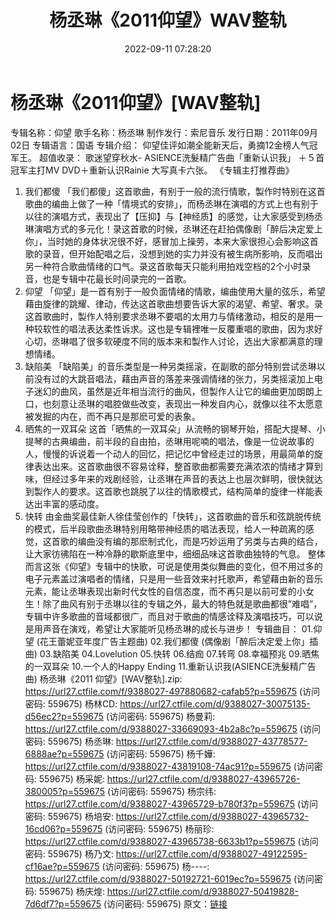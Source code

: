 ﻿---
title: 杨丞琳《2011仰望》WAV整轨
date: 2022-09-11 07:28:20
categories: WAV车载音乐、镜像
tags: 华语中文
---
# 杨丞琳《2011仰望》[WAV整轨]

专辑名称：仰望
歌手名称：杨丞琳
制作发行：索尼音乐
发行日期：2011年09月02日
专辑语言：国语
专辑介绍：
仰望佳评如潮全能新天后，勇摘12金榜人气冠军王。
超值收录：
歌迷望穿秋水- ASIENCE洗髮精广告曲「重新认识我」
＋５首冠军主打MV DVD＋重新认识Rainie 大写真卡六张。
《专辑主打推荐曲》
01. 我们都傻
「我们都傻」这首歌曲，有别于一般的流行情歌，製作时特别在这首歌曲的编曲上做了一种「情境式的安排」，而杨丞琳在演唱的方式上也有别于以往的演唱方式，表现出了【压抑】与【神经质】的感觉，让大家感受到杨丞琳演唱方式的多元化！录这首歌的时候，丞琳还在赶拍偶像剧「醉后决定爱上你」，当时她的身体状况很不好，感冒加上操劳，本来大家很担心会影响这首歌的录音，但开始配唱之后，没想到她的实力并没有被生病所影响，反而唱出另一种符合歌曲情绪的口气。录这首歌每天只能利用拍戏空档的2个小时录音，也是专辑中花最长时间录完的一首歌。
02. 仰望
「仰望」是一首有别于一般负面情绪的情歌，编曲使用大量的弦乐，希望藉由旋律的跳耀、律动，传达这首歌曲想要告诉大家的渴望、希望、奢求。录这首歌曲时，製作人特别要求丞琳不要唱的太用力与情绪激动，相反的是用一种较软性的唱法表达柔性诉求。这也是专辑裡唯一反覆重唱的歌曲，因为求好心切，丞琳唱了很多软硬度不同的版本来和製作人讨论，选出大家都满意的理想情绪。
03. 缺陷美
「缺陷美」的音乐类型是一种另类摇滚，在副歌的部分特别尝试丞琳以前没有过的大跳音唱法，藉由声音的落差来强调情绪的张力，另类摇滚加上电子迷幻的曲风，虽然是近年相当流行的曲风，但製作人让它的编曲更加朗朗上口，也刻意让丞琳的唱腔做些改变，表现出一种发自内心，就像以往不太愿意被发掘的内在，而不再只是那麽可爱的表象。
04. 晒焦的一双耳朵
这首「晒焦的一双耳朵」从流畅的钢琴开始，搭配大提琴、小提琴的古典编曲，前半段的自由拍，丞琳用呢喃的唱法，像是一位说故事的人，慢慢的诉说着一个动人的回忆，把记忆中曾经走过的场景，用最简单的旋律表达出来。这首歌曲很不容易诠释，整首歌曲都需要充满浓浓的情绪才算到味，但经过多年来的戏剧经验，让丞琳在声音的表达上也层次鲜明，很快就达到製作人的要求。这首歌也跳脱了以往的情歌模式，结构简单的旋律一样能表达出丰富的感动度。
05. 快转
由金曲奖最佳新人徐佳莹创作的「快转」，这首歌曲的音乐和弦跳脱传统的模式，后半段歌曲丞琳特别用略带神经质的唱法表现，给人一种疏离的感觉，这首歌的编曲没有编的那麽制式化，而是巧妙运用了另类与古典的结合，让大家彷彿陷在一种冷静的歇斯底里中，细细品味这首歌曲独特的气息。
整体而言这张《仰望》专辑中的快歌，可说是使用类似舞曲的变化，但不用过多的电子元素盖过演唱者的情绪，只是用一些音效来衬托歌声，希望藉由新的音乐元素，能让丞琳表现出新时代女性的自信态度，而不再只是以前可爱的小女生！除了曲风有别于丞琳以往的专辑之外，最大的特色就是歌曲都很”难唱”，专辑中许多歌曲的音域都很广，而且对于歌曲的情感诠释及演唱技巧，可以说是用声音在演戏，希望让大家能听见杨丞琳的成长与进步！
专辑曲目：
01.仰望 (花王蕾妮亚年度广告主题曲)
02.我们都傻 (偶像剧「醉后决定爱上你」插曲)
03.缺陷美
04.Lovelution
05.快转
06.结痂
07.转弯
08.幸福预兆
09.晒焦的一双耳朵
10.一个人的Happy Ending
11.重新认识我(ASIENCE洗髮精广告曲)
杨丞琳《2011 仰望》[WAV整轨].zip: https://url27.ctfile.com/f/9388027-497880682-cafab5?p=559675
(访问密码: 559675)
杨林CD: https://url27.ctfile.com/d/9388027-30075135-d56ec2?p=559675
(访问密码: 559675)
杨曼莉: https://url27.ctfile.com/d/9388027-33669093-4b2a8c?p=559675
(访问密码: 559675)
杨丞琳: https://url27.ctfile.com/d/9388027-43778577-6888ae?p=559675
(访问密码: 559675)
杨千嬅: https://url27.ctfile.com/d/9388027-43819108-74ac91?p=559675
(访问密码: 559675)
杨采妮: https://url27.ctfile.com/d/9388027-43965726-380005?p=559675
(访问密码: 559675)
杨宗纬: https://url27.ctfile.com/d/9388027-43965729-b780f3?p=559675
(访问密码: 559675)
杨培安: https://url27.ctfile.com/d/9388027-43965732-16cd06?p=559675
(访问密码: 559675)
杨丽珍: https://url27.ctfile.com/d/9388027-43965738-6633b1?p=559675
(访问密码: 559675)
杨乃文: https://url27.ctfile.com/d/9388027-49122595-cf16ae?p=559675
(访问密码: 559675)
杨----: https://url27.ctfile.com/d/9388027-50192721-6019ec?p=559675
(访问密码: 559675)
杨庆煌: https://url27.ctfile.com/d/9388027-50419828-7d6df7?p=559675
(访问密码: 559675)
原文：[链接](https://blog.sina.com.cn/s/blog_1647c7e7601030zce.html)